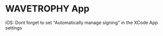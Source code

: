 # WAVETROPHY App


iOS:
Dont forget to set "Automatically manage signing" in the XCode App settings
